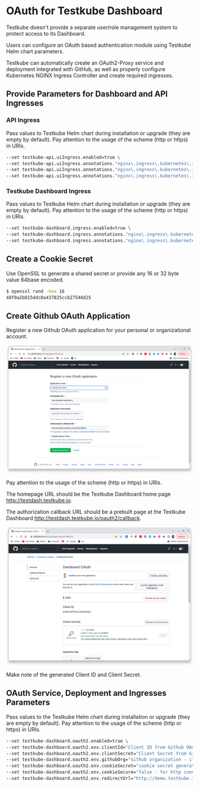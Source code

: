 # OAuth for Testkube Dashboard

Testkube doesn't provide a separate user/role management system to protect access to its Dashboard.

Users can configure an OAuth based authentication module using Testkube Helm chart parameters.

Testkube can automatically create an OAuth2-Proxy service and deployment integrated
with GitHub, as well as properly configure Kubernetes NGINX Ingress Controller and create required ingresses.

## Provide Parameters for Dashboard and API Ingresses

### API Ingress

Pass values to Testkube Helm chart during installation or upgrade (they are empty by default).
Pay attention to the usage of the scheme (http or https) in URIs.

```sh
--set testkube-api.uiIngress.enabled=true \
--set testkube-api.uiIngress.annotations."nginx\.ingress\.kubernetes\.io/auth-url"="http://\$host/oauth2/auth" \
--set testkube-api.uiIngress.annotations."nginx\.ingress\.kubernetes\.io/auth-signin"="http://\$host/oauth2/start?rd=\$escaped_request_uri" \
--set testkube-api.uiIngress.annotations."nginx\.ingress\.kubernetes\.io/access-control-allow-origin"="*"
```

### Testkube Dashboard Ingress

Pass values to Testkube Helm chart during installation or upgrade (they are empty by default).
Pay attention to the usage of the scheme (http or https) in URIs.

```sh
--set testkube-dashboard.ingress.enabled=true \
--set testkube-dashboard.ingress.annotations."nginx\.ingress\.kubernetes\.io/auth-url"="http://\$host/oauth2/auth" \
--set testkube-dashboard.ingress.annotations."nginx\.ingress\.kubernetes\.io/auth-signin"="http://\$host/oauth2/start?rd=\$escaped_request_uri"
```

## Create a Cookie Secret

Use OpenSSL to generate a shared secret or provide any 16 or 32 byte value 64base encoded.

```sh
$ openssl rand -hex 16
48f0a2b815ddc0a437825ccb27548d25
```

## Create Github OAuth Application

Register a new Github OAuth application for your personal or organizational account.

![Register new App](../../../img/github_app_request_ui.png)

Pay attention to the usage of the scheme (http or https) in URIs.

The homepage URL should be the Testkube Dashboard home page http://testdash.testkube.io.

The authorization callback URL should be a prebuilt page at the Testkube Dashboard http://testdash.testkube.io/oauth2/callback.

![View created App](../../../img/github_app_response_ui.png)

Make note of the generated Client ID and Client Secret.

## OAuth Service, Deployment and Ingresses Parameters

Pass values to the Testkube Helm chart during installation or upgrade (they are empty by default).
Pay attention to the usage of the scheme (http or https) in URIs.

```sh
--set testkube-dashboard.oauth2.enabled=true \
--set testkube-dashboard.oauth2.env.clientId="Client ID from Github OAuth application" \
--set testkube-dashboard.oauth2.env.clientSecret="Client Secret from Github OAuth application" \
--set testkube-dashboard.oauth2.env.githubOrg="Github organization - if you need to provide access only to members of your organization" \
--set testkube-dashboard.oauth2.env.cookieSecret="cookie secret generated above" \
--set testkube-dashboard.oauth2.env.cookieSecure="false - for http connection, true - for https connections" \
--set testkube-dashboard.oauth2.env.redirectUrl="http://demo.testkube.io/oauth2/callback"
```
